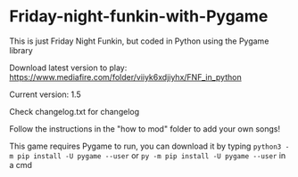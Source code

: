# Friday-night-funkin-with-Pygame
This is just Friday Night Funkin, but coded in Python using the Pygame library

Download latest version to play: https://www.mediafire.com/folder/viiyk6xdjiyhx/FNF_in_python

Current version: 1.5

Check changelog.txt for changelog

Follow the instructions in the "how to mod" folder to add your own songs!

This game requires Pygame to run, you can download it by typing `python3 -m pip install -U pygame --user` or `py -m pip install -U pygame --user` in a cmd
